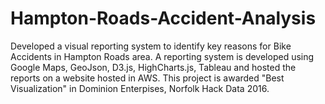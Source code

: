 # Hampton-Roads-Accident-Analysis
Developed a visual reporting system to identify key reasons for Bike Accidents in Hampton Roads area. A reporting system is developed using Google Maps, GeoJson, D3.js, HighCharts.js, Tableau and hosted the reports on a website hosted in AWS.
This project is awarded "Best Visualization" in Dominion Enterpises, Norfolk Hack Data 2016.
